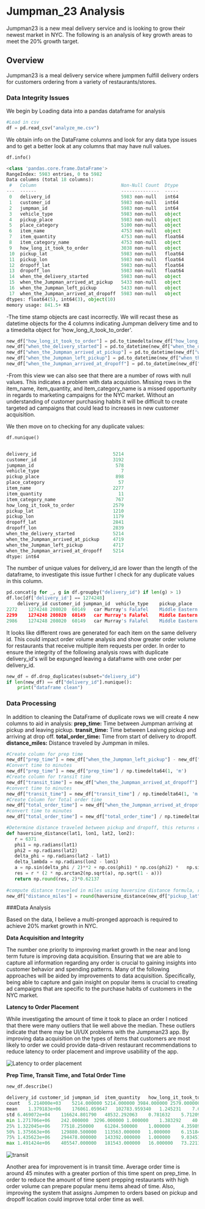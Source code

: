 # Jumpman_23 Analysis 
Jumpman23 is a new meal delivery service and is looking to grow their newest market in NYC. The following is an analysis of key growth areas to meet the 20% growth target. 

## Overview
Jumpman23 is a meal delivery service where jumpmen fulfill delivery orders for customers ordering from a variety of restaurants/stores. 

### Data Integrity Issues 
We begin by Loading data into a pandas dataframe for analysis 

```Python
#Load in csv 
df = pd.read_csv("analyze_me.csv")
```

We obtain info on the DataFrame columns and look for any data type issues and to get a better look at any columns that may have null values. 

```Python 
df.info()

<class 'pandas.core.frame.DataFrame'>
RangeIndex: 5983 entries, 0 to 5982
Data columns (total 18 columns):
 #   Column                               Non-Null Count  Dtype  
---  ------                               --------------  -----  
 0   delivery_id                          5983 non-null   int64  
 1   customer_id                          5983 non-null   int64  
 2   jumpman_id                           5983 non-null   int64  
 3   vehicle_type                         5983 non-null   object 
 4   pickup_place                         5983 non-null   object 
 5   place_category                       5100 non-null   object 
 6   item_name                            4753 non-null   object 
 7   item_quantity                        4753 non-null   float64
 8   item_category_name                   4753 non-null   object 
 9   how_long_it_took_to_order            3038 non-null   object 
 10  pickup_lat                           5983 non-null   float64
 11  pickup_lon                           5983 non-null   float64
 12  dropoff_lat                          5983 non-null   float64
 13  dropoff_lon                          5983 non-null   float64
 14  when_the_delivery_started            5983 non-null   object 
 15  when_the_Jumpman_arrived_at_pickup   5433 non-null   object 
 16  when_the_Jumpman_left_pickup         5433 non-null   object 
 17  when_the_Jumpman_arrived_at_dropoff  5983 non-null   object 
dtypes: float64(5), int64(3), object(10)
memory usage: 841.5+ KB
```
-The time stamp objects are cast incorrectly. We will recast these as datetime objects for the 4 columns indicating Jumpman delivery time and to a timedelta object for 'how_long_it_took_to_order'. 

```Python 
new_df["how_long_it_took_to_order"] = pd.to_timedelta(new_df["how_long_it_took_to_order"])
new_df["when_the_delivery_started"] = pd.to_datetime(new_df["when_the_delivery_started"])
new_df["when_the_Jumpman_arrived_at_pickup"] = pd.to_datetime(new_df["when_the_Jumpman_arrived_at_pickup"])
new_df["when_the_Jumpman_left_pickup"] = pd.to_datetime(new_df["when_the_Jumpman_left_pickup"])
new_df["when_the_Jumpman_arrived_at_dropoff"] = pd.to_datetime(new_df["when_the_Jumpman_arrived_at_dropoff"])
```

-From this view we can also see that there are a number of rows with null values. This indicates a problem with data acquistion. Missing rows in the item_name, item_quantity, and item_category_name is a missed opportunity in regards to marketing campaigns for the NYC market. Without an understanding of customer purchasing habits it will be difficult to create targeted ad campaigns that could lead to increases in new customer acquisition. 

We then move on to checking for any duplicate values: 

```Python 
df.nunique()


delivery_id                            5214
customer_id                            3192
jumpman_id                              578
vehicle_type                              7
pickup_place                            898
place_category                           57
item_name                              2277
item_quantity                            11
item_category_name                      767
how_long_it_took_to_order              2579
pickup_lat                             1210
pickup_lon                             1179
dropoff_lat                            2841
dropoff_lon                            2839
when_the_delivery_started              5214
when_the_Jumpman_arrived_at_pickup     4719
when_the_Jumpman_left_pickup           4717
when_the_Jumpman_arrived_at_dropoff    5214
dtype: int64
```

The number of unique values for delivery_id are lower than the length of the dataframe, to investigate this issue further I check for any duplicate values in this column. 

```Python
pd.concat(g for _, g in df.groupby("delivery_id") if len(g) > 1)
df.loc[df['delivery_id'] == 1274248]
	delivery_id	customer_id	jumpman_id	vehicle_type	pickup_place	place_category	item_name	item_quantity	item_category_name	how_long_it_took_to_order	pickup_lat	pickup_lon	dropoff_lat	dropoff_lon	when_the_delivery_started	when_the_Jumpman_arrived_at_pickup	when_the_Jumpman_left_pickup	when_the_Jumpman_arrived_at_dropoff
2272	1274248	208020	60149	car	Murray's Falafel	Middle Eastern	Blue Lamoon Citrus blossom lemonade w/ Splenda	1.0	Beverages	00:07:08.767432	40.732166	-73.981904	40.747019	-73.990922	2014-10-01 17:25:48.54633	2014-10-01 17:40:32.886964	2014-10-01 17:53:54.166799	2014-10-01 18:09:37.353403
2299	1274248	208020	60149	car	Murray's Falafel	Middle Eastern	Moroccan Cigars (5 pc)	1.0	Appetizers	00:07:08.767432	40.732166	-73.981904	40.747019	-73.990922	2014-10-01 17:25:48.54633	2014-10-01 17:40:32.886964	2014-10-01 17:53:54.166799	2014-10-01 18:09:37.353403
2986	1274248	208020	60149	car	Murray's Falafel	Middle Eastern	Watermelon	1.0	Desserts	00:07:08.767432	40.732166	-73.981904	40.747019	-73.990922	2014-10-01 17:25:48.54633	2014-10-01 17:40:32.886964	2014-10-01 17:53:54.166799	2014-10-01 18:09:37.353403
```

It looks like different rows are generated for each item on the same delivery id. This could impact order volume analysis and show greater order volume for restaurants that receive multiple item requests per order. In order to ensure the integrity of the following analysis rows with duplicate delivery_id's will be expunged leaving a dataframe with one order per delivery_id. 

```Python 
new_df = df.drop_duplicates(subset="delivery_id")
if len(new_df) == df["delivery_id"].nunique():
    print("dataframe clean")
```

### Data Processing 

In addition to cleaning the DataFrame of duplicate rows we will create 4 new columns to aid in analysis: 
**prep_time:** Time between Jumpman arriving at pickup and leaving pickup. 
**transit_time:** Time between Leaivng pickup and arriving at drop off. 
**total_order_time:** Time from start of delivery to dropoff.
**distance_miles:** Distance traveled by Jumpman in miles.
```Python 
#Create column for prep time 
new_df["prep_time"] = new_df["when_the_Jumpman_left_pickup"] - new_df["when_the_Jumpman_arrived_at_pickup"]
#Convert time to minutes
new_df["prep_time"] = new_df["prep_time"] / np.timedelta64(1, 'm')
#Create column for transit time 
new_df["transit_time"] = new_df["when_the_Jumpman_arrived_at_dropoff"] - new_df["when_the_Jumpman_left_pickup"]
#convert time to minutes
new_df["transit_time"] = new_df["transit_time"] / np.timedelta64(1, 'm')
#Create Column for Total order time 
new_df["total_order_time"] = new_df["when_the_Jumpman_arrived_at_dropoff"] - new_df["when_the_delivery_started"]
#convert time to minutes
new_df["total_order_time"] = new_df["total_order_time"] / np.timedelta64(1, 'm')

#Determine distance traveled between pickup and dropoff, this returns distance traveled in miles
def haversine_distance(lat1, lon1, lat2, lon2):
   r = 6371
   phi1 = np.radians(lat1)
   phi2 = np.radians(lat2)
   delta_phi = np.radians(lat2 - lat1)
   delta_lambda = np.radians(lon2 - lon1)
   a = np.sin(delta_phi / 2)**2 + np.cos(phi1) * np.cos(phi2) *   np.sin(delta_lambda / 2)**2
   res = r * (2 * np.arctan2(np.sqrt(a), np.sqrt(1 - a)))
   return np.round(res, 2)*0.62137
   
#compute distance traveled in miles using haversine distance formula, round to 4 decimal places 
new_df["distance_miles"] = round(haversine_distance(new_df["pickup_lat"], new_df["pickup_lon"], new_df["dropoff_lat"], new_df["dropoff_lon"]),4)
```

###Data Analysis 

Based on the data, I believe a multi-pronged approach is required to achieve 20% market growth in NYC. 

**Data Acquisition and Integrity**

The number one priority to improving market growth in the near and long term future is improving data acquisition. Ensuring that we are able to capture all information regarding any order is crucial to gaining insights into customer behavior and spending patterns. Many of the following approaches will be aided by improvements to data acquisition. Specifically, being able to capture and gain insight on popular items is crucial to creating ad campaigns that are specific to the purchase habits of customers in the NYC market.

**Latency to Order Placement**

While investigating the amount of time it took to place an order I noticed that there were many outliers that lie well above the median. These outliers indicate that there may be UI/UX problems with the Jumpman23 app. By improving data acquisition on the types of items that customers are most likely to order we could provide data-driven restaurant recommendations to reduce latency to order placement and improve usabiliity of the app. 

![Latency to order placement](/images/latency_to_order.png)

**Prep Time, Transit Time, and Total Order Time** 

```Python
new_df.describe()

delivery_id	customer_id	jumpman_id	item_quantity	how_long_it_took_to_order	pickup_lat	pickup_lon	dropoff_lat	dropoff_lon	prep_time	transit_time	total_order_time
count	5.214000e+03	5214.000000	5214.000000	3984.000000	2579.000000	5214.000000	5214.000000	5214.000000	5214.000000	4719.000000	4719.000000	5214.000000
mean	1.379183e+06	176061.059647	102783.959340	1.245231	7.698968	40.741633	-73.986928	40.744462	-73.985744	18.294248	14.041480	45.216308
std	6.469072e+04	116624.801790	48532.292063	0.781632	5.712095	0.022772	0.015002	0.025223	0.018061	11.715884	9.314023	19.687987
min	1.271706e+06	242.000000	3296.000000	1.000000	1.383292	40.665611	-74.015837	40.649356	-74.017679	0.001877	0.839419	3.047181
25%	1.322045e+06	77518.250000	61204.500000	1.000000	4.359893	40.724340	-73.996630	40.725440	-74.000193	10.369364	7.938390	32.122191
50%	1.375663e+06	129880.500000	113563.000000	1.000000	6.151847	40.735783	-73.988682	40.741115	-73.989367	15.333771	11.658124	42.020648
75%	1.435623e+06	294478.000000	143392.000000	1.000000	9.034514	40.758939	-73.980739	40.764239	-73.974409	22.977090	17.304775	54.240649
max	1.491424e+06	405547.000000	181543.000000	16.000000	73.221102	40.818082	-73.920980	40.848324	-73.924124	267.954044	119.190060	340.308810
```

![transit](/images/preptransitorder_time.png)

Another area for improvement is in transit time. Average order time is around 45 minutes with a greater portion of this time spent on prep_time. In order to reduce the amount of time spent prepping restaurants with high order volume can prepare popular menu items ahead of time. Also, improving the system that assigns Jumpmen to orders based on pickup and dropoff location could improve total order time as well. 
